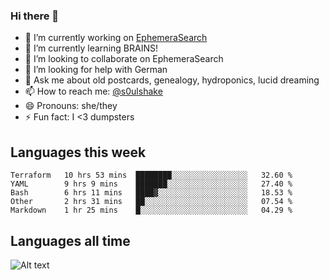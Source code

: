 ### Hi there 👋

<!--
**soulshake/soulshake** is a ✨ _special_ ✨ repository because its `README.md` (this file) appears on your GitHub profile.

Here are some ideas to get you started:

- 🔭 I’m currently working on ...
- 🌱 I’m currently learning ...
- 👯 I’m looking to collaborate on ...
- 🤔 I’m looking for help with ...
- 💬 Ask me about ...
- 📫 How to reach me: ...
- 😄 Pronouns: ...
- ⚡ Fun fact: ...
-->


- 🔭 I’m currently working on [EphemeraSearch](https://www.ephemerasearch.com/)
- 🌱 I’m currently learning BRAINS!
- 👯 I’m looking to collaborate on EphemeraSearch
- 🤔 I’m looking for help with German
- 💬 Ask me about old postcards, genealogy, hydroponics, lucid dreaming
- 📫 How to reach me: [@s0ulshake](https://twitter.com/soulshake)
- 😄 Pronouns: she/they
- ⚡ Fun fact: I <3 dumpsters

## Languages this week

<!--START_SECTION:waka-->
```text
Terraform   10 hrs 53 mins  ████████░░░░░░░░░░░░░░░░░   32.60 % 
YAML        9 hrs 9 mins    ███████░░░░░░░░░░░░░░░░░░   27.40 % 
Bash        6 hrs 11 mins   ████▓░░░░░░░░░░░░░░░░░░░░   18.53 % 
Other       2 hrs 31 mins   ██░░░░░░░░░░░░░░░░░░░░░░░   07.54 % 
Markdown    1 hr 25 mins    █░░░░░░░░░░░░░░░░░░░░░░░░   04.29 % 
```
<!--END_SECTION:waka-->

## Languages all time
![Alt text](https://wakatime.com/share/@aj/6aa10b67-a5e9-4fb1-acaf-8692f4385172.svg)
